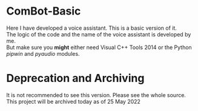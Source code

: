 # ComBot-Basic
Here I have developed a voice assistant. This is a basic version of it.  
The logic of the code and the name of the voice assistant is developed by me.  
But make sure you **might** either need Visual C++ Tools 2014 or the Python _pipwin_  and *pyaudio* modules.  
# Deprecation and Archiving  
It is not recommended to see this version. Please see the whole source. This project will be archived today as of 25 May 2022
